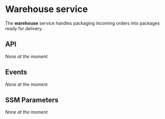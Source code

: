 Warehouse service
=================

The __warehouse__ service handles packaging incoming orders into packages ready for delivery.

## API

_None at the moment._

## Events

_None at the moment._

## SSM Parameters

_None at the moment._